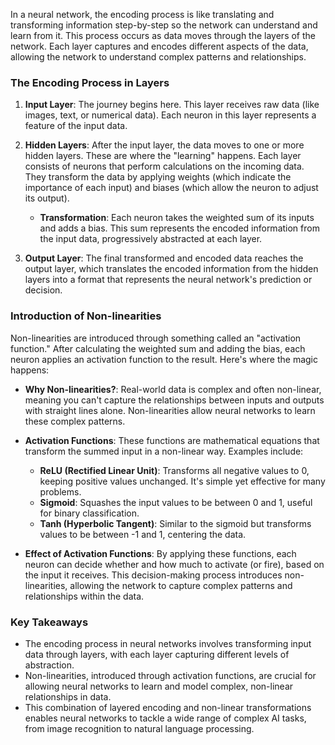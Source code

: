 In a neural network, the encoding process is like translating and transforming information step-by-step so the network can understand and learn from it. This process occurs as data moves through the layers of the network. Each layer captures and encodes different aspects of the data, allowing the network to understand complex patterns and relationships.

### The Encoding Process in Layers

1. **Input Layer**: The journey begins here. This layer receives raw data (like images, text, or numerical data). Each neuron in this layer represents a feature of the input data.

2. **Hidden Layers**: After the input layer, the data moves to one or more hidden layers. These are where the  "learning" happens. Each layer consists of neurons that perform calculations on the incoming data. They transform the data by applying weights (which indicate the importance of each input) and biases (which allow the neuron to adjust its output).

    - **Transformation**: Each neuron takes the weighted sum of its inputs and adds a bias. This sum represents the encoded information from the input data, progressively abstracted at each layer.

3. **Output Layer**: The final transformed and encoded data reaches the output layer, which translates the encoded information from the hidden layers into a format that represents the neural network's prediction or decision.

### Introduction of Non-linearities

Non-linearities are introduced through something called an "activation function." After calculating the weighted sum and adding the bias, each neuron applies an activation function to the result. Here's where the magic happens:

- **Why Non-linearities?**: Real-world data is complex and often non-linear, meaning you can't capture the relationships between inputs and outputs with straight lines alone. Non-linearities allow neural networks to learn these complex patterns.

- **Activation Functions**: These functions are mathematical equations that transform the summed input in a non-linear way. Examples include:
  
  - **ReLU (Rectified Linear Unit)**: Transforms all negative values to 0, keeping positive values unchanged. It's simple yet effective for many problems.
  - **Sigmoid**: Squashes the input values to be between 0 and 1, useful for binary classification.
  - **Tanh (Hyperbolic Tangent)**: Similar to the sigmoid but transforms values to be between -1 and 1, centering the data.

- **Effect of Activation Functions**: By applying these functions, each neuron can decide whether and how much to activate (or fire), based on the input it receives. This decision-making process introduces non-linearities, allowing the network to capture complex patterns and relationships within the data.

### Key Takeaways

- The encoding process in neural networks involves transforming input data through layers, with each layer capturing different levels of abstraction.
- Non-linearities, introduced through activation functions, are crucial for allowing neural networks to learn and model complex, non-linear relationships in data.
- This combination of layered encoding and non-linear transformations enables neural networks to tackle a wide range of complex AI tasks, from image recognition to natural language processing.
